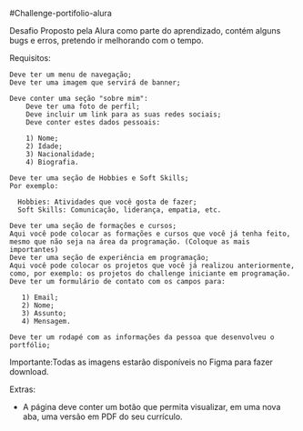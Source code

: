 #Challenge-portifolio-alura

Desafio Proposto pela Alura como parte do aprendizado, contém alguns bugs e erros, pretendo ir melhorando com o tempo.

Requisitos:

    Deve ter um menu de navegação;
    Deve ter uma imagem que servirá de banner;

    Deve conter uma seção "sobre mim":
        Deve ter uma foto de perfil;
        Deve incluir um link para as suas redes sociais;
        Deve conter estes dados pessoais:

        1) Nome;
        2) Idade;
        3) Nacionalidade;
        4) Biografia.

    Deve ter uma seção de Hobbies e Soft Skills;
    Por exemplo:

      Hobbies: Atividades que você gosta de fazer;
      Soft Skills: Comunicação, liderança, empatia, etc.

    Deve ter uma seção de formações e cursos;
    Aqui você pode colocar as formações e cursos que você já tenha feito, mesmo que não seja na área da programação. (Coloque as mais importantes)
    Deve ter uma seção de experiência em programação;
    Aqui você pode colocar os projetos que você já realizou anteriormente, como, por exemplo: os projetos do challenge iniciante em programação.
    Deve ter um formulário de contato com os campos para:

       1) Email;
       2) Nome;
       3) Assunto;
       4) Mensagem.

    Deve ter um rodapé com as informações da pessoa que desenvolveu o portfólio;

Importante:Todas as imagens estarão disponíveis no Figma para fazer download.

Extras:
- A página deve conter um botão que permita visualizar, em uma nova aba, uma versão em PDF do seu currículo. 

